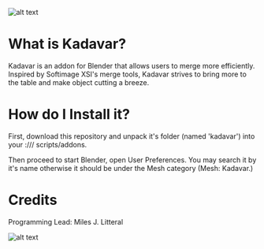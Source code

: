 ![alt text](https://scontent-iad3-1.xx.fbcdn.net/v/t1.0-9/27971920_1863040520372629_6679005279360091971_n.jpg?oh=c0356d5983300a29fc6aa13888612b8b&oe=5B0B47C8 "Logo Title Text 1")

What is Kadavar?
==
Kadavar is an addon for Blender that allows users to merge more efficiently. Inspired by Softimage XSI's merge tools, Kadavar strives to bring more to the table and make object cutting a breeze.

How do I Install it?
==
First, download this repository and unpack it's folder (named 'kadavar') into your <Drive>:/<Blender Location>/<current version in use>/ scripts/addons. 
  
Then proceed to start Blender, open User Preferences. You may search it by it's name otherwise it should be under the Mesh category (Mesh: Kadavar.) 

Credits
==
Programming Lead: Miles J. Litteral

![alt text](http://ubuntuhandbook.org/wp-content/uploads/2013/11/Blender-Logo.png "Logo Title Text 2")

